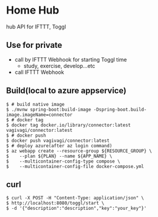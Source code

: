 # Home Hub

hub API for IFTTT, Toggl

## Use for private

- call by IFTTT Webhook for starting Toggl time
  - study, exercise, develop...etc
- call IFTTT Webhook

## Build(local to azure appservice)

```shell script
$ # build native image
$ ./mvnw spring-boot:build-image -Dspring-boot.build-image.imageName=connector
$ # docker tag
$ docker tag docker.io/library/connector:latest vagivagi/connector:latest
$ # docker push
$ docker push vagivagi/connector:latest
$ # deploy azure(after az login command)
$ az webapp create --resource-group ${RESOURCE_GROUP} \
$    --plan ${PLAN} --name ${APP_NAME} \
$    --multicontainer-config-type compose \
$    --multicontainer-config-file docker-compose.yml
```

## curl

```shell script
$ curl -X POST -H "Content-Type: application/json" \
$ http://localhost:8080/toggl/start \
$ -d '{"description":"description","key":"your_key"}'
```